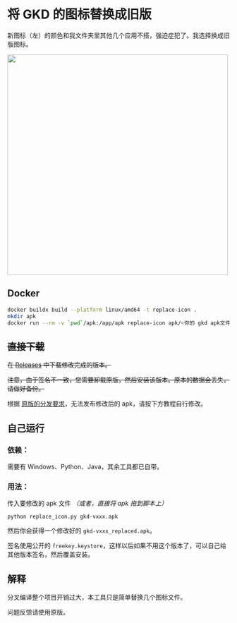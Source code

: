 # 将 GKD 的图标替换成旧版

新图标（左）的颜色和我文件夹里其他几个应用不搭，强迫症犯了。我选择换成旧版图标。

<img src="theme.png" width="500px">

## Docker

```bash
docker buildx build --platform linux/amd64 -t replace-icon .
mkdir apk
docker run --rm -v `pwd`/apk:/app/apk replace-icon apk/<你的 gkd apk文件>
```

## ~~直接下载~~

~~在 [Releases](https://github.com/zetaloop/gkd-replace-icon/releases) 中下载修改完成的版本。~~

~~注意，由于签名不一致，您需要卸载原版，然后安装该版本。原本的数据会丢失，请做好备份。~~

根据 [原版的分发要求](https://github.com/orgs/gkd-kit/discussions/679)，无法发布修改后的 apk，请按下方教程自行修改。

## 自己运行

### 依赖：

需要有 Windows、Python、Java，其余工具都已自带。

### 用法：

传入要修改的 apk 文件 _（或者，直接将 apk 拖到脚本上）_

```shell
python replace_icon.py gkd-vxxx.apk
```

然后你会获得一个修改好的 `gkd-vxxx_replaced.apk`。

签名使用公开的 `freekey.keystore`，这样以后如果不用这个版本了，可以自己给其他版本签名，然后覆盖安装。

## 解释

分叉编译整个项目开销过大，本工具只是简单替换几个图标文件。

问题反馈请使用原版。
